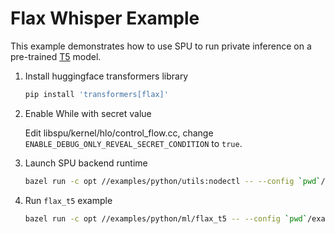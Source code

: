# Flax Whisper Example

This example demonstrates how to use SPU to run private inference on a pre-trained
[T5](https://huggingface.co/docs/transformers/model_doc/t5#transformers.FlaxT5ForConditionalGeneration) model.

1. Install huggingface transformers library

    ```sh
    pip install 'transformers[flax]'
    ```

2. Enable While with secret value

    Edit libspu/kernel/hlo/control_flow.cc, change `ENABLE_DEBUG_ONLY_REVEAL_SECRET_CONDITION` to `true`.

3. Launch SPU backend runtime

    ```sh
    bazel run -c opt //examples/python/utils:nodectl -- --config `pwd`/examples/python/ml/flax_t5/3pc.json up
    ```

4. Run `flax_t5` example

    ```sh
    bazel run -c opt //examples/python/ml/flax_t5 -- --config `pwd`/examples/python/ml/flax_t5/3pc.json
    ```

